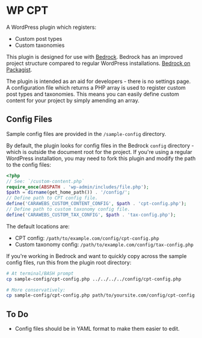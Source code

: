 # WP CPT
A WordPress plugin which registers:

- Custom post types
- Custom taxonomies

This plugin is designed for use with [Bedrock](https://roots.io/bedrock/). Bedrock has an improved project structure compared to regular WordPress installations. [Bedrock on Packagist](https://packagist.org/packages/roots/bedrock).

The plugin is intended as an aid for developers - there is no settings page. A configuration file which returns a PHP array is used to register custom post types and taxonomies. This means you can easily define custom content for your project by simply amending an array.

## Config Files
Sample config files are provided in the `/sample-config` directory.

By default, the plugin looks for config files in the Bedrock `config` directory - which is outside the document root for the project. If you're using a regular WordPress installation, you may need to fork this plugin and modify the path to the config files:

~~~php
<?php
// See: `/custom-content.php`
require_once(ABSPATH . 'wp-admin/includes/file.php');
$path = dirname(get_home_path()) . '/config/';
// Define path to CPT config file.
define('CARAWEBS_CUSTOM_CONTENT_CONFIG', $path . 'cpt-config.php');
// Define path to custom taxonomy config file.
define('CARAWEBS_CUSTOM_TAX_CONFIG', $path . 'tax-config.php');
~~~

The default locations are:

- CPT config: `/path/to/example.com/config/cpt-config.php`
- Custom taxonomy config: `/path/to/example.com/config/tax-config.php`

If you're working in Bedrock and want to quickly copy across the sample config files, run this from the plugin root directory:

~~~bash
# At terminal/BASH prompt
cp sample-config/cpt-config.php ../../../../config/cpt-config.php

# More conservatively:
cp sample-config/cpt-config.php path/to/yoursite.com/config/cpt-config.php

~~~
## To Do
- Config files should be in YAML format to make them easier to edit.
